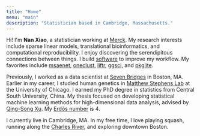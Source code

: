```yaml
---
title: "Home"
menu: "main"
description: "Statistician based in Cambridge, Massachusetts."
---
```


Hi! I'm **Nan Xiao**, a statistician working at [Merck](https://www.merck.com/).
My research interests include sparse linear models,
translational bioinformatics, and computational reproducibility.
I enjoy discovering the serendipitous connections between things.
I build [software](https://nanx.me/software/) to improve my workflow.
My favorites include [msaenet](https://nanx.me/msaenet/),
[oneclust](https://nanx.me/oneclust/), [liftr](https://liftr.me/), 
[ggsci](https://nanx.me/ggsci/), and [pkglite](https://merck.github.io/pkglite/).

Previously, I worked as a data scientist at
[Seven Bridges](https://www.sevenbridges.com/) in Boston, MA.
Earlier in my career, I studied human genetics in [Matthew Stephens Lab](https://stephenslab.uchicago.edu/) at the University of Chicago.
I earned my PhD degree in statistics from Central South University, China.
My thesis focused on developing statistical machine learning methods for
high-dimensional data analysis, advised by
[Qing-Song Xu](https://scholar.google.com/citations?user=b98MXiYAAAAJ&hl=en).
My [Erdős number](https://mathscinet.ams.org/mathscinet/collaborationFiltered.html?group_target=189017&group_source=1129576)
is 4.

I currently live in Cambridge, MA.
In my free time, I love playing squash, running along the
[Charles River](https://unsplash.com/photos/Npxns5Xj2YQ),
and exploring downtown Boston.
